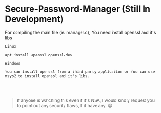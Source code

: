 # Secure-Password-Manager (Still In Development)
For compiling the main file (ie. manager.c), You need install openssl and it's libs

`Linux`
```
apt install openssl openssl-dev
```

`Windows`

`You can install openssl from a third party application or You can use msys2 to install openssl and it's libs. `
<br/><br/><br/><br/>
>If anyone is watching this even if it's NSA, I would kindly request you to point out any security flaws, If it have any. 😁
